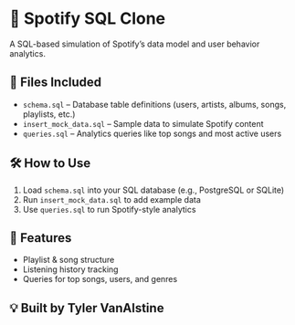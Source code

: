 # 🎵 Spotify SQL Clone

A SQL-based simulation of Spotify’s data model and user behavior analytics.

## 🔧 Files Included

- `schema.sql` – Database table definitions (users, artists, albums, songs, playlists, etc.)
- `insert_mock_data.sql` – Sample data to simulate Spotify content
- `queries.sql` – Analytics queries like top songs and most active users

## 🛠️ How to Use

1. Load `schema.sql` into your SQL database (e.g., PostgreSQL or SQLite)
2. Run `insert_mock_data.sql` to add example data
3. Use `queries.sql` to run Spotify-style analytics

## 🚀 Features

- Playlist & song structure
- Listening history tracking
- Queries for top songs, users, and genres

## 💡 Built by Tyler VanAlstine
